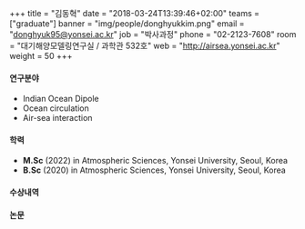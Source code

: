 +++
title = "김동혁"
date = "2018-03-24T13:39:46+02:00"
teams = ["graduate"]
banner = "img/people/donghyukkim.png"
email = "donghyuk95@yonsei.ac.kr"
job = "박사과정"
phone = "02-2123-7608"
room = "대기해양모델링연구실 / 과학관 532호"
web = "http://airsea.yonsei.ac.kr"
weight = 50
+++

#### 연구분야
+ Indian Ocean Dipole
+ Ocean circulation
+ Air-sea interaction

#### 학력
+ **M.Sc** (2022) in Atmospheric Sciences, Yonsei University, Seoul, Korea
+ **B.Sc** (2020) in Atmospheric Sciences, Yonsei University, Seoul, Korea

#### 수상내역


#### 논문
